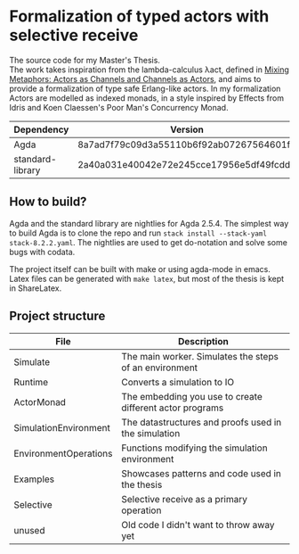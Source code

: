 # Formalization of typed actors with selective receive

The source code for my Master's Thesis.  
The work takes inspiration from the lambda-calculus λact, 
defined in [Mixing Metaphors: Actors as Channels and Channels as Actors](https://arxiv.org/abs/1611.06276),
and aims to provide a formalization of type safe Erlang-like actors.
In my formalization Actors are modelled as indexed monads,
in a style inspired by Effects from Idris and Koen Claessen's Poor Man's Concurrency Monad.


| Dependency       | Version                                  |
|------------------|------------------------------------------|
| Agda             | 8a7ad7f79c09d3a55110b6f92ab07267564601f0 |
| standard-library | 2a40a031e40042e72e245cce17956e5df49fcdd5 |

## How to build?
Agda and the standard library are nightlies for Agda 2.5.4.
The simplest way to build Agda is to clone the repo and run
`stack install --stack-yaml stack-8.2.2.yaml`.
The nightlies are used to get do-notation and solve some bugs with codata.

The project itself can be built with make or using agda-mode in emacs.
Latex files can be generated with `make latex`, but most of the thesis is kept in ShareLatex.

## Project structure

| File                  | Description                                              |
|-----------------------|----------------------------------------------------------|
| Simulate              | The main worker. Simulates the steps of an environment   |
| Runtime               | Converts a simulation to IO                              |
| ActorMonad            | The embedding you use to create different actor programs |
| SimulationEnvironment | The datastructures and proofs used in the simulation     |
| EnvironmentOperations | Functions modifying the simulation environment           |
| Examples              | Showcases patterns and code used in the thesis           |
| Selective             | Selective receive as a primary operation                 |
| unused                | Old code I didn't want to throw away yet                 |
